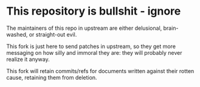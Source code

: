 # This repository is bullshit - ignore

The maintainers of this repo in upstream are either delusional, brain-washed, or straight-out evil.

This fork is just here to send patches in upstream, so they get more messaging on how silly and immoral they are: they will probably never realize it anyway.

This fork will retain commits/refs for documents written against their rotten cause, retaining them from deletion.
